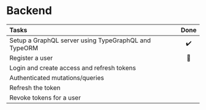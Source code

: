 # Backend

Tasks | Done
:---------|:-----------:
Setup a GraphQL server using TypeGraphQL and TypeORM | :heavy_check_mark:
Register a user | :construction:
Login and create access and refresh tokens | 
Authenticated mutations/queries | 
Refresh the token | 
Revoke tokens for a user |
